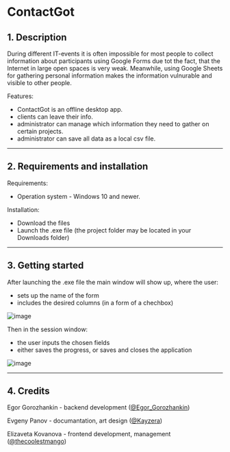 # ContactGot

## 1. Description
During different IT-events it is often impossible for most people to collect information about participants using Google Forms due tot the fact, that the Internet in large open spaces is very weak. Meanwhile, using Google Sheets for gathering personal information makes the information vulnurable and visible to other people.

Features:
* ContactGot is an offline desktop app.
* clients can leave their info.
* administrator can manage which information they need to gather on certain projects.
* administrator can save all data as a local csv file.

_________________________________________

## 2. Requirements and installation
Requirements:
* Operation system - Windows 10 and newer.

Installation:
* Download the files
* Launch the .exe file (the project folder may be located in your Downloads folder)

_________________________________________

## 3. Getting started

After launching the .exe file the main window will show up, where the user:
* sets up the name of the form 
* includes the desired columns (in a form of a chechbox)

![image](https://user-images.githubusercontent.com/69856251/135715416-81aff08c-9802-4864-8d2b-5e2c2baf38a9.png)

Then in the session window:
* the user inputs the chosen fields
* either saves the progress, or saves and closes the application

![image](https://user-images.githubusercontent.com/69856251/135715426-94a3d7ec-d81b-4e7b-96dd-fb59e78e9931.png)
_________________________________________
## 4. Credits
Egor Gorozhankin - backend development ([@Egor_Gorozhankin](https://t.me/Egor_Gorozhankin))

Evgeny Panov - documantation, art design ([@Kayzera](https://t.me/Kayzera))

Elizaveta Kovanova - frontend development, management ([@thecoolestmango](https://t.me/thecoolestmango))
